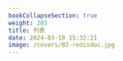 ```yaml
---
bookCollapseSection: true
weight: 203
title: 列表
date: 2024-03-10 15:32:21
image: /covers/02-redisdoc.jpg
---
```

